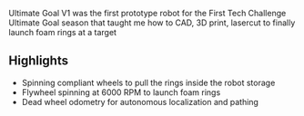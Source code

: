 Ultimate Goal V1 was the first prototype robot for the First Tech Challenge Ultimate Goal season that taught me how to CAD, 3D print, lasercut to finally launch foam rings at a target

## Highlights

- Spinning compliant wheels to pull the rings inside the robot storage
- Flywheel spinning at 6000 RPM to launch foam rings
- Dead wheel odometry for autonomous localization and pathing

